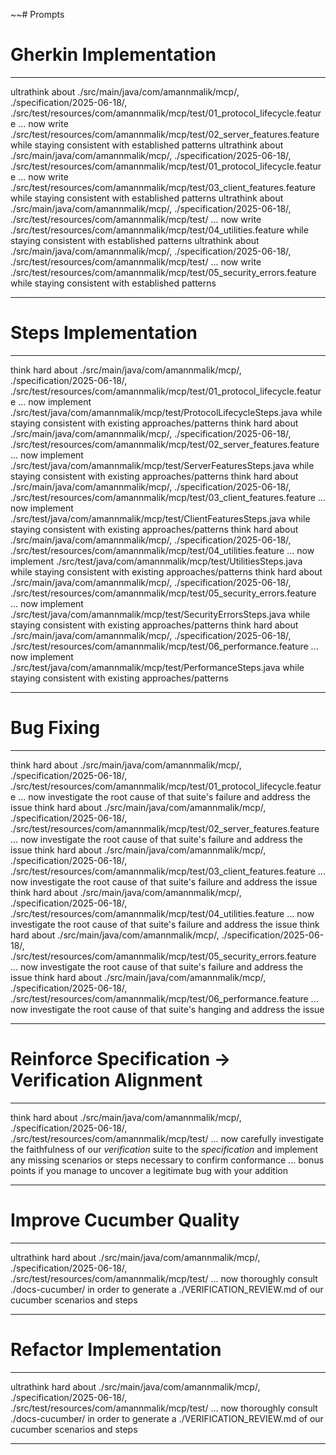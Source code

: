 ~~# Prompts


# Gherkin Implementation

---

ultrathink about <background><implementation>./src/main/java/com/amannmalik/mcp/</implementation>, <specification>./specification/2025-06-18/</specification>, <verification>./src/test/resources/com/amannmalik/mcp/test/01_protocol_lifecycle.feature</verification></background> ... now write <deliverable>./src/test/resources/com/amannmalik/mcp/test/02_server_features.feature <note>while staying consistent with established patterns</note></deliverable>
ultrathink about <background><implementation>./src/main/java/com/amannmalik/mcp/</implementation>, <specification>./specification/2025-06-18/</specification>, <verification>./src/test/resources/com/amannmalik/mcp/test/01_protocol_lifecycle.feature</verification></background> ... now write <deliverable>./src/test/resources/com/amannmalik/mcp/test/03_client_features.feature <note>while staying consistent with established patterns</note></deliverable>
ultrathink about <background><implementation>./src/main/java/com/amannmalik/mcp/</implementation>, <specification>./specification/2025-06-18/</specification>, <verification>./src/test/resources/com/amannmalik/mcp/test/</verification></background> ... now write <deliverable>./src/test/resources/com/amannmalik/mcp/test/04_utilities.feature <note>while staying consistent with established patterns</note></deliverable>
ultrathink about <background><implementation>./src/main/java/com/amannmalik/mcp/</implementation>, <specification>./specification/2025-06-18/</specification>, <verification>./src/test/resources/com/amannmalik/mcp/test/</verification></background> ... now write <deliverable>./src/test/resources/com/amannmalik/mcp/test/05_security_errors.feature <note>while staying consistent with established patterns</note></deliverable>

---

# Steps Implementation

---

think hard about <background><implementation>./src/main/java/com/amannmalik/mcp/</implementation>, <specification>./specification/2025-06-18/</specification>, <verification>./src/test/resources/com/amannmalik/mcp/test/01_protocol_lifecycle.feature</verification></background> ... now implement <deliverable>./src/test/java/com/amannmalik/mcp/test/ProtocolLifecycleSteps.java</deliverable> <note>while staying consistent with existing approaches/patterns</note>
think hard about <background><implementation>./src/main/java/com/amannmalik/mcp/</implementation>, <specification>./specification/2025-06-18/</specification>, <verification>./src/test/resources/com/amannmalik/mcp/test/02_server_features.feature</verification></background> ... now implement <deliverable>./src/test/java/com/amannmalik/mcp/test/ServerFeaturesSteps.java</deliverable> <note>while staying consistent with existing approaches/patterns</note>
think hard about <background><implementation>./src/main/java/com/amannmalik/mcp/</implementation>, <specification>./specification/2025-06-18/</specification>, <verification>./src/test/resources/com/amannmalik/mcp/test/03_client_features.feature</verification></background> ... now implement <deliverable>./src/test/java/com/amannmalik/mcp/test/ClientFeaturesSteps.java</deliverable> <note>while staying consistent with existing approaches/patterns</note>
think hard about <background><implementation>./src/main/java/com/amannmalik/mcp/</implementation>, <specification>./specification/2025-06-18/</specification>, <verification>./src/test/resources/com/amannmalik/mcp/test/04_utilities.feature</verification></background> ... now implement <deliverable>./src/test/java/com/amannmalik/mcp/test/UtilitiesSteps.java</deliverable> <note>while staying consistent with existing approaches/patterns</note>
think hard about <background><implementation>./src/main/java/com/amannmalik/mcp/</implementation>, <specification>./specification/2025-06-18/</specification>, <verification>./src/test/resources/com/amannmalik/mcp/test/05_security_errors.feature</verification></background> ... now implement <deliverable>./src/test/java/com/amannmalik/mcp/test/SecurityErrorsSteps.java</deliverable> <note>while staying consistent with existing approaches/patterns</note>
think hard about <background><implementation>./src/main/java/com/amannmalik/mcp/</implementation>, <specification>./specification/2025-06-18/</specification>, <verification>./src/test/resources/com/amannmalik/mcp/test/06_performance.feature</verification></background> ... now implement <deliverable>./src/test/java/com/amannmalik/mcp/test/PerformanceSteps.java</deliverable> <note>while staying consistent with existing approaches/patterns</note>

---

# Bug Fixing

---

think hard about <background><implementation>./src/main/java/com/amannmalik/mcp/</implementation>, <specification>./specification/2025-06-18/</specification>, <verification>./src/test/resources/com/amannmalik/mcp/test/01_protocol_lifecycle.feature</verification></background> ... <step>now investigate the root cause of that suite's failure</step> and <goal>address the issue</goal>
think hard about <background><implementation>./src/main/java/com/amannmalik/mcp/</implementation>, <specification>./specification/2025-06-18/</specification>, <verification>./src/test/resources/com/amannmalik/mcp/test/02_server_features.feature</verification></background> ... <step>now investigate the root cause of that suite's failure</step> and <goal>address the issue</goal>
think hard about <background><implementation>./src/main/java/com/amannmalik/mcp/</implementation>, <specification>./specification/2025-06-18/</specification>, <verification>./src/test/resources/com/amannmalik/mcp/test/03_client_features.feature</verification></background> ... <step>now investigate the root cause of that suite's failure</step> and <goal>address the issue</goal>
think hard about <background><implementation>./src/main/java/com/amannmalik/mcp/</implementation>, <specification>./specification/2025-06-18/</specification>, <verification>./src/test/resources/com/amannmalik/mcp/test/04_utilities.feature</verification></background> ... <step>now investigate the root cause of that suite's failure</step> and <goal>address the issue</goal>
think hard about <background><implementation>./src/main/java/com/amannmalik/mcp/</implementation>, <specification>./specification/2025-06-18/</specification>, <verification>./src/test/resources/com/amannmalik/mcp/test/05_security_errors.feature</verification></background> ... <step>now investigate the root cause of that suite's failure</step> and <goal>address the issue</goal>
think hard about <background><implementation>./src/main/java/com/amannmalik/mcp/</implementation>, <specification>./specification/2025-06-18/</specification>, <verification>./src/test/resources/com/amannmalik/mcp/test/06_performance.feature</verification></background> ... <step>now investigate the root cause of that suite's hanging</step> and <goal>address the issue</goal>


---

# Reinforce Specification -> Verification Alignment

---

think hard about <background><implementation>./src/main/java/com/amannmalik/mcp/</implementation>, <specification>./specification/2025-06-18/</specification>, <verification>./src/test/resources/com/amannmalik/mcp/test/</verification></background> ... <step>now carefully investigate the faithfulness of our _verification_ suite to the _specification_</step> and <goal>implement any missing scenarios or steps necessary to confirm conformance</goal> ... <note>bonus points if you manage to uncover a legitimate bug with your addition</note>

---

# Improve Cucumber Quality

---

ultrathink hard about <background><implementation>./src/main/java/com/amannmalik/mcp/</implementation>, <specification>./specification/2025-06-18/</specification>, <verification>./src/test/resources/com/amannmalik/mcp/test/</verification></background> ... <step>now thoroughly consult ./docs-cucumber/</step> in order to <goal>generate a ./VERIFICATION_REVIEW.md of our cucumber scenarios and steps</goal>

---


# Refactor Implementation

---

ultrathink hard about <background><implementation>./src/main/java/com/amannmalik/mcp/</implementation>, <specification>./specification/2025-06-18/</specification>, <verification>./src/test/resources/com/amannmalik/mcp/test/</verification></background> ... <step>now thoroughly consult ./docs-cucumber/</step> in order to <goal>generate a ./VERIFICATION_REVIEW.md of our cucumber scenarios and steps</goal>

---